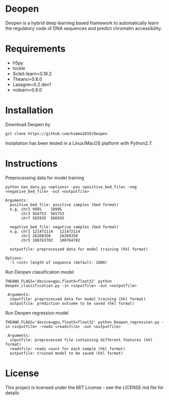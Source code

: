 # Deopen
Deopen is a hybrid deep learning based framework to automatically learn the regulatory code of DNA sequences and predict chromatin accessibility.

# Requirements
- h5py
- hickle
- Scikit-learn=0.18.2
- Theano=0.8.0
- Lasagne=0.2.dev1
- nolearn=0.6.0

# Installation
Download Deopen by
```shell
git clone https://github.com/kimmo1019/Deopen
```
Installation has been tested in a Linux/MacOS platform with Python2.7.

# Instructions

 

Preprocessing data for model training
```shell
python Gen_data.py <options> -pos <positive_bed_file> -neg <negative_bed_file> -out <outputfile>
```
```
Arguments:
  positive_bed_file: positive samples (bed format)
  e.g. chr1	9995	10995	
       chr3	564753	565753
       chr7	565935	566935
       
  negative_bed_file: negative samples (bed format)
  e.g. chr1	121471114	121472114	
       chr2	26268350	26269350
       chr5	100783702	100784702
  
  outputfile: preprocessed data for model training (hkl format)
 
Options:
  -l <int> length of sequence (default: 1000)
```
Run Deopen classification model
```shell
THEANO_FLAGS='device=gpu,floatX=float32' python Deopen_classification.py -in <inputfile> -out <outputfile>
```
```
 Arguments:  
  inputfile: preprocessed data for model training (hkl format)  
  outputfile: prediction outcome to be saved (hkl format)
```
 Run Deopen regression model
```shell
THEANO_FLAGS='device=gpu,floatX=float32' python Deopen_regression.py -in <inputfile> -reads <readsfile> -out <outputfile>
```
```
 Arguments:  
  inputfile: preprocessed file containing different features (hkl format)  
  readsfile: reads count for each sample (hkl format)  
  outputfile: trained model to be saved (hkl format)
```

# License
This project is licensed under the MIT License - see the LICENSE.md file for details
